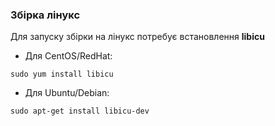 ﻿### Збірка лінукс
Для запуску збірки на лінукс потребує встановлення **libicu**
- Для CentOS/RedHat:
```
sudo yum install libicu 
```
- Для Ubuntu/Debian:
```
sudo apt-get install libicu-dev
```
